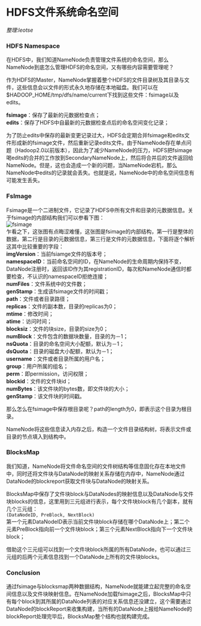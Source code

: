 # HDFS文件系统命名空间
_整理:leotse_

### HDFS Namespace
在HDFS中，我们知道NameNode负责管理文件系统的命名空间，那么NameNode到底怎么管理HDFS的命名空间，又有哪些内容需要管理呢？

作为HDFS的Master，NameNode掌握着整个HDFS的文件目录树及其目录与文件，这些信息会以文件的形式永久地存储在本地磁盘。我们可以在$HADOOP_HOME/tmp/dfs/name/current下找到这些文件：fsimage以及edits。

**fsimage**：保存了最新的元数据检查点；  
**edits**：保存了HDFS中自最新的元数据检查点后的命名空间变化记录；

为了防止edits中保存的最新变更记录过大，HDFS会定期合并fsimage和edits文件形成新的fsimage文件，然后重新记录edits文件。由于NameNode存在单点问题（Hadoop2.0以前版本），因此为了减少NameNode的压力，HDFS把fsimage喝edits的合并的工作放到SecondaryNameNode上，然后将合并后的文件返回给NameNode。但是，这也会造成一个新的问题，当NameNode宕机，那么NameNode中edits的记录就会丢失。也就是说，NameNode中的命名空间信息有可能发生丢失。

### FsImage
Fsimage是一个二进制文件，它记录了HDFS中所有文件和目录的元数据信息。关于fsimage的内部结构我们可以参看下图：  
![fsimage](https://github.com/leotse90/SparkNotes/blob/master/images/fsimage.jpg)  
乍看之下，这张图有点晦涩难懂，这张图是fsimage的内部结构，第一行是整体的数据，第二行是目录的元数据信息，第三行是文件的元数据信息，下面将逐个解析这其中比较重要的字段：  
**imgVersion**：当前fsiamge文件的版本号；  
**namespaceID**：当前命名空间的ID，在NameNode的生命周期内保持不变，DataNode注册时，返回该ID作为其registrationID，每次和NameNode通信时都要检查，不认识的namespaceID拒绝连接；  
**numFiles**：文件系统中的文件数；  
**genStamp**：生成该fsimage文件的时间戳；  
**path**：文件或者目录路径；  
**replicas**：文件的副本数，目录的replicas为0；  
**mtime**：修改时间；  
**atime**：访问时间；  
**blocksiz**：文件的块size，目录的size为0；  
**numBlock**：文件包含的数据块数量，目录的为－1；  
**nsQuota**：目录的命名空间大小配额，默认为－1；  
**dsQuota**：目录的磁盘大小配额，默认为－1；  
**username**：文件或者目录所属的用户名；  
**group**：用户所属的组名；  
**perm**：即permission，访问权限；  
**blockid**：文件的文件块id；  
**numBytes**：该文件块的bytes数，即文件块的大小；  
**genStamp**：该文件块的时间戳。

那么怎么在fsimage中保存根目录呢？path的length为0，即表示这个目录为根目录。

NameNode将这些信息读入内存之后，构造一个文件目录结构树，将表示文件或目录的节点填入到结构中。

### BlocksMap
我们知道，NameNode将文件命名空间的文件树结构等信息固化存在本地文件中，同时还将文件块与DataNode的映射关系存储在内存中，NameNode通过DataNode的blockreport获取文件块与DataNode的映射关系。

BlocksMap中保存了文件块block与DataNodes的映射信息以及DataNode与文件块blocks的信息，这里用到三元组进行表示，每个文件块block有几个副本，就有几个三元组：  
`(DataNodeID, PreBlock, NextBlock)`  
第一个元素DataNodeID表示当前文件块block存储在哪个DataNode上；第二个元素PreBlock指向前一个文件块block；第三个元素NextBlock指向下一个文件块block；

借助这个三元组可以找到一个文件块block所属的所有DataNode，也可以通过三元组的后两个元素信息找到一个DataNode上所有的文件块blocks。 

### Conclusion
通过fsimage与blocksmap两种数据结构，NameNode就能建立起完整的命名空间信息以及文件块映射信息。在NameNode加载fsimage之后，BlocksMap中只有每个block到其所属的DataNode列表的对应关系信息还没建立，这个需要通过DataNode的blockReport来收集构建，当所有的DataNode上报给NameNode的blockReport处理完毕后，BlocksMap整个结构也就构建完成。